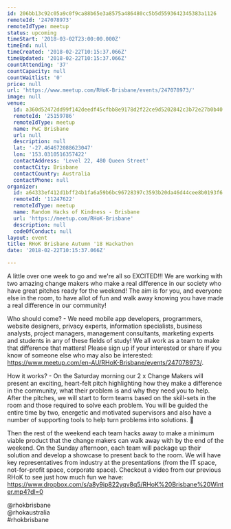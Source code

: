 ```yaml
---
id: 206bb13c92c05a9c0f9ca88b65e3a8575a486480cc5b5d5593642345383a1126
remoteId: '247078973'
remoteIdType: meetup
status: upcoming
timeStart: '2018-03-02T23:00:00.000Z'
timeEnd: null
timeCreated: '2018-02-22T10:15:37.066Z'
timeUpdated: '2018-02-22T10:15:37.066Z'
countAttending: '37'
countCapacity: null
countWaitlist: '0'
price: null
url: 'https://www.meetup.com/RHoK-Brisbane/events/247078973/'
image: null
venue:
  id: a360d52472dd99f142deedf45cfbb8e9178d2f22ce9d5202842c3b72e27b0b40
  remoteId: '25159786'
  remoteIdType: meetup
  name: PwC Brisbane
  url: null
  description: null
  lat: '-27.464672088623047'
  lon: '153.0310516357422'
  contactAddress: 'Level 22, 480 Queen Street'
  contactCity: Brisbane
  contactCountry: Australia
  contactPhone: null
organizer:
  id: a64333ef412d1bff24b1fa6a59b6bc96728397c3593b20da46d44cee8b0193f6
  remoteId: '11247622'
  remoteIdType: meetup
  name: Random Hacks of Kindness - Brisbane
  url: 'https://meetup.com/RHoK-Brisbane'
  description: null
  codeOfConduct: null
layout: event
title: RHoK Brisbane Autumn '18 Hackathon
date: '2018-02-22T10:15:37.066Z'

---
```

<p>A little over one week to go and we're all so EXCITED!!! We are working with two amazing change makers who make a real difference in our society who have great pitches ready for the weekend! The aim is for you, and everyone else in the room, to have allot of fun and walk away knowing you have made a real difference in our community!</p> <p>Who should come? - We need mobile app developers, programmers, website designers, privacy experts, information specialists, business analysts, project managers, management consultants, marketing experts and students in any of these fields of study! We all work as a team to make that difference that matters! Please sign up if your interested or share if you know of someone else who may also be interested: <a href="https://www.meetup.com/en-AU/RHoK-Brisbane/events/247078973/" class="linkified">https://www.meetup.com/en-AU/RHoK-Brisbane/events/247078973/</a>.</p> <p>How it works? - On the Saturday morning our 2 x Change Makers will present an exciting, heart-felt pitch highlighting how they make a difference in the community, what their problem is and why they need you to help. After the pitches, we will start to form teams based on the skill-sets in the room and those required to solve each problem. You will be guided the entire time by two, energetic and motivated supervisors and also have a number of supporting tools to help turn problems into solutions. 🙂</p> <p>Then the rest of the weekend each team hacks away to make a minimum viable product that the change makers can walk away with by the end of the weekend. On the Sunday afternoon, each team will package up their solution and develop a showcase to present back to the room. We will have key representatives from industry at the presentations (from the IT space, not-for-profit space, corporate space). Checkout a video from our previous RHoK to see just how much fun we have: <a href="https://www.dropbox.com/s/a8y9ip822yqv8q5/RHoK%20Brisbane%20Winter.mp4?dl=0" class="linkified">https://www.dropbox.com/s/a8y9ip822yqv8q5/RHoK%20Brisbane%20Winter.mp4?dl=0</a></p> <p>@rhokbrisbane<br/>@rhokaustralia<br/>#rhokbrisbane</p>
